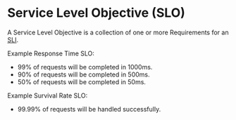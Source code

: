 # Service Level Objective (SLO)

A Service Level Objective is a collection of one or more Requirements for an [SLI](sli.md).

Example Response Time SLO:
 
- 99% of requests will be completed in 1000ms.
- 90% of requests will be completed in 500ms.
- 50% of requests will be completed in 50ms.

Example Survival Rate SLO:

- 99.99% of requests will be handled successfully.
